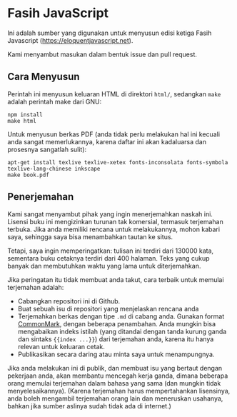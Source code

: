 # Fasih JavaScript

Ini adalah sumber yang digunakan untuk menyusun edisi ketiga Fasih
Javascript (https://eloquentjavascript.net).

Kami menyambut masukan dalam bentuk issue dan pull request.

## Cara Menyusun

Perintah ini menyusun keluaran HTML di direktori `html/`, sedangkan
`make` adalah perintah make dari GNU:

    npm install
    make html

Untuk menyusun berkas PDF (anda tidak perlu melakukan hal ini kecuali
anda sangat memerlukannya, karena daftar ini akan kadaluarsa dan prosesnya
sangatlah sulit):

    apt-get install texlive texlive-xetex fonts-inconsolata fonts-symbola texlive-lang-chinese inkscape
    make book.pdf

## Penerjemahan

Kami sangat menyambut pihak yang ingin menerjemahkan naskah ini. Lisensi
buku ini mengizinkan turunan tak komersial, termasuk terjemahan terbuka.
Jika anda memiliki rencana untuk melakukannya, mohon kabari saya, sehingga
saya bisa menambahkan tautan ke situs.

Tetapi, saya ingin memperingatkan: tulisan ini terdiri dari 130000
kata, sementara buku cetaknya terdiri dari 400 halaman. Teks yang
cukup banyak dan membutuhkan waktu yang lama untuk diterjemahkan.

Jika peringatan itu tidak membuat anda takut, cara terbaik untuk
memulai terjemahan adalah:

- Cabangkan repositori ini di Github.
- Buat sebuah isu di repositori yang menjelaskan rencana anda
- Terjemahkan berkas dengan tipe `.md` di cabang anda. Gunakan format [CommonMark](https://commonmark.org), dengan beberapa penambahan. Anda mungkin bisa mengabaikan indeks istilah (yang ditandai dengan tanda kurung ganda dan sintaks `{{index ...}}`) dari terjemahan anda, karena itu hanya relevan untuk keluaran cetak.
- Publikasikan secara daring atau minta saya untuk menampungnya.

Jika anda melakukan ini di publik, dan membuat isu yang bertaut dengan pekerjaan anda, akan membantu mencegah kerja ganda, dimana beberapa orang memulai terjemahan dalam bahasa yang sama (dan mungkin tidak menyelesaikannya). (Karena terjemahan harus mempertahankan lisensinya, anda boleh mengambil terjemahan orang lain dan meneruskan usahanya, bahkan jika sumber aslinya sudah tidak ada di internet.)
